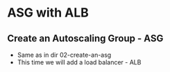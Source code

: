 # ASG with ALB

## Create an Autoscaling Group - ASG

- Same as in dir 02-create-an-asg
- This time we will add a load balancer - ALB
